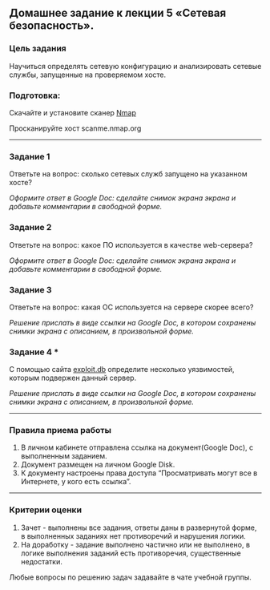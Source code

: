 ## Домашнее задание к лекции 5 «Сетевая безопасность».

### Цель задания

Научиться определять сетевую конфигурацию и анализировать сетевые службы, запущенные на проверяемом хосте.

### Подготовка:

Скачайте и установите сканер [Nmap](https://nmap.org/download.html)

Просканируйте хост scanme.nmap.org

------

### Задание 1

Ответьте на вопрос: сколько сетевых служб запущено на указанном хосте?

*Оформите ответ в Google Doc: сделайте снимок экрана экрана и добавьте комментарии в свободной форме.*

### Задание 2

Ответьте на вопрос: какое ПО используется в качестве web-сервера?

*Оформите ответ в Google Doc: сделайте снимок экрана экрана и добавьте комментарии в свободной форме.*

### Задание 3

Ответьте на вопрос: какая ОС используется на сервере скорее всего?

*Решение прислать в виде ссылки на Google Doc, в котором сохранены снимки экрана с описанием, в произвольной форме.*

### Задание 4 * 

С помощью сайта [exploit.db](https://www.exploit-db.com/) определите несколько уязвимостей, которым подвержен данный сервер.

*Решение прислать в виде ссылки на Google Doc, в котором сохранены снимки экрана с описанием, в произвольной форме.*

------

### Правила приема работы

1. В личном кабинете отправлена ссылка на документ(Google Doc), с выполненным заданием.
2. Документ размещен на личном Google Disk.
3. К документу настроены права доступа “Просматривать могут все в Интернете, у кого есть ссылка”.

------

### Критерии оценки

1. Зачет - выполнены все задания, ответы даны в развернутой форме, в выполненных заданиях нет противоречий и нарушения логики.
2. На доработку - задание выполнено частично или не выполнено, в логике выполнения заданий есть противоречия, существенные недостатки.


Любые вопросы по решению задач задавайте в чате учебной группы.
